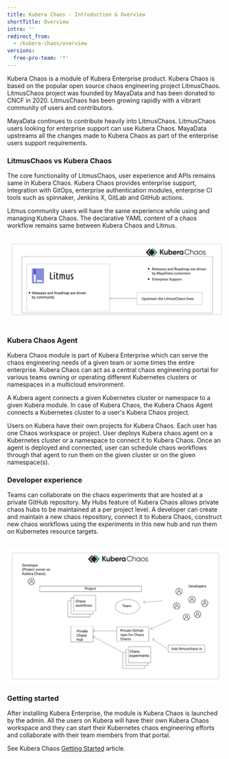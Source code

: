 ```yaml
---
title: Kubera Chaos - Introduction & Overview
shortTitle: Overview
intro: ''
redirect_from:
  - /kubera-chaos/overview
versions:
  free-pro-team: '*'
---
```


Kubera Chaos is a module of Kubera Enterprise product. Kubera Chaos is based on the popular open source chaos engineering project LitmusChaos.  LitmusChaos project was founded by MayaData and has been donated to CNCF in 2020. LitmusChaos has been growing rapidly with a vibrant community of users and contributors. 

MayaData continues to contribute heavily into LitmusChaos. LitmusChaos users looking for enterprise support can use Kubera Chaos. MayaData upstreams all the changes made to Kubera Chaos as part of the enterprise users support requirements. 

### LitmusChaos vs Kubera Chaos

The core functionality of LitmusChaos, user experience and APIs remains same in Kubera Chaos. Kubera Chaos provides enterprise support, integration with GitOps, enterprise authentication modules, enterprise CI tools such as spinnaker, Jenkins X, GitLab and GitHub actions. 

Litmus community users will have the same experience while using and managing Kubera Chaos. The declarative YAML content of a chaos workflow remains same between Kubera Chaos and Litmus. 

<br>

<img alt="Kubera Chaos vs Litmus" style="width:800px;" src="/assets/images/kuberachaos-litmus.png">
<br>

<br>



### Kubera Chaos Agent

Kubera Chaos module is part of Kubera Enterprise which can serve the chaos engineering needs of a given team or some times the entire enterprise. Kubera Chaos can act as a central chaos engineering portal for various teams owning or operating different Kubernetes clusters or namespaces in a multicloud environment. 

A Kubera agent connects a given Kubernetes cluster or namespace to a given Kubera module. In case of Kubera Chaos, the Kubera Chaos Agent connects a Kubernetes cluster to a user's Kubera Chaos project. 

Users on Kubera have their own projects for Kubera Chaos. Each user has one Chaos workspace or project. User deploys Kubera chaos agent on a Kubernetes cluster or a namespace to connect it to Kubera Chaos. Once an agent is deployed and connected, user can schedule chaos workflows through that agent to run them on the given cluster or on the given namespace(s). 



### Developer experience

Teams can collaborate on the chaos experiments that are hosted at a private GitHub repository. My Hubs feature of Kubera Chaos allows private chaos hubs to be maintained at a per project level. A developer can create and maintain a new chaos repository, connect it to Kubera Chaos, construct new chaos workflows using the experiments in this new hub and run them on Kubernetes resource targets. 

<br>

<img alt="Kubera Chaos developer experience" style="width:800px;" src="/assets/images/kuberachaos-dev.png">
<br>



### Getting started

After installing Kubera Enterprise, the module is Kubera Chaos is launched by the admin. All the users on Kubera will have their own Kubera Chaos workspace and they can start their Kubernetes chaos engineering efforts and collaborate with their team members from that portal.

See Kubera Chaos [Getting Started](getting-started-with-kubera-chaos) article.



